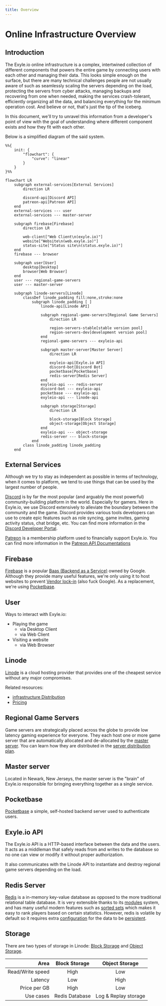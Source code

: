 ```yaml
---
title: Overview
---
```


# Online Infrastructure Overview

## Introduction

The Exyle.io online infrastructure is a complex, intertwined collection of
different components that powers the entire game by connecting users with each
other and managing their data. This looks simple enough on the surface, but
there are many technical challenges people are not usually aware of such as
seamlessly scaling the servers depending on the load, protecting the servers
from cyber attacks, managing backups and recovering from one when needed, making
the services crash-tolerant, efficiently organizing all the data, and balancing
everything for the minimum operation cost. And believe or not, that's just the
tip of the iceberg.

In this document, we'll try to unravel this information from a developer's
point of view with the goal of understanding where different component exists
and how they fit with each other.

Below is a simplified diagram of the said system.

```mermaid
%%{
    init: {
        "flowchart": {
            "curve": "linear"
        }
    }
}%%

flowchart LR
    subgraph external-services[External Services]
        direction LR

        discord-api[Discord API]
        patreon-api[Patreon API]
    end
    external-services --- user
    external-services --- master-server

    subgraph firebase[Firebase]
        direction LR

        web-client["Web Client\n(exyle.io)"]
        website["Website\n(web.exyle.io)"]
        status-site["Status site\n(status.exyle.io)"]
    end
    firebase --- browser

    subgraph user[User]
        desktop[Desktop]
        browser[Web Browser]
    end
    user --- regional-game-servers
    user --- master-server

    subgraph linode-servers[Linode]
        classDef linode_padding fill:none,stroke:none
            subgraph linode_padding [ ]
                linode-api[Linode API]

                subgraph regional-game-servers[Regional Game Servers]
                    direction LR

                    region-servers-stable[stable version pool]
                    region-servers-dev[development version pool]
                end
                regional-game-servers --- exyleio-api

                subgraph master-server[Master Server]
                    direction LR

                    exyleio-api[Exyle.io API]
                    discord-bot[Discord Bot]
                    pocketbase[Pocketbase]
                    redis-server[Redis Server]
                end
                exyleio-api --- redis-server
                discord-bot --- exyleio-api
                pocketbase --- exyleio-api
                exyleio-api --- linode-api

                subgraph storage[Storage]
                    direction LR

                    block-storage[Block Storage]
                    object-storage[Object Storage]
                end
                exyleio-api --- object-storage
                redis-server --- block-storage
            end
        class linode_padding linode_padding
    end
```

## External Services

Although we try to stay as independent as possible in terms of technology, when
it comes to platform, we tend to use things that can be used by the largest
number of people.

[Discord](https://discord.com) is by far the most popular (and arguably the most
powerful) community-building platform in the world. Especially for gamers. Here
in Exyle.io, we use Discord extensively to alleviate the boundary between the
community and the game. Discord provides various tools developers can use to
create epic features such as role syncing, game invites, gaming activity status,
chat bridge, etc. You can find more information in the
[Discord Developer Portal](https://discord.com/developers/docs/intro).

[Patreon](https://patreon.com) is a membership platform used to financially
support Exyle.io. You can find more information in the
[Patreon API Documentations](https://docs.patreon.com)

## Firebase

[Firebase](https://firebase.google.com) is a popular
[Baas (Backend as a Service)](https://www.cloudflare.com/learning/serverless/glossary/backend-as-a-service-baas)
owned by Google. Although they provide many useful features, we're only using it
to host websites to prevent
[Vendor lock-in](https://www.cloudflare.com/learning/cloud/what-is-vendor-lock-in)
(also fuck Google). As a replacement, we're using [Pocketbase](#pocketbase).

## User

Ways to interact with Exyle.io:

- Playing the game
  - via Desktop Client
  - via Web Client
- Visiting a website
  - via Web Browser

## Linode

[Linode](https://linode.com) is a cloud hosting provider that provides one of
the cheapest service without any major compromises.

Related resources:

- [infrastructure Distribution](https://linode.com/global-infrastructure)
- [Pricing](https://linode.com/pricing)

## Regional Game Servers

Game servers are strategically placed across the globe to provide low latency
gaming experience for everyone. They each host one or more game server that are
automatically allocated and de-allocated by the [master server](#master-server).
You can learn how they are distributed in the
[server distribution plan](./server-distribution-plan).

## Master server

Located in Newark, New Jerseys, the master server is the "brain" of Exyle.io
responsible for bringing everything together as a single service.

## Pocketbase

[Pocketbase](https://pocketbase.io) a simple, self-hosted backend server used to
authenticate users.

## Exyle.io API

The Exyle.io API is a HTTP-based interface between the data and the users.
It acts as a middleman that safely reads from and writes to the database so no
one can view or modify it without proper authorization.

It also communicates with the Linode API to instantiate and destroy regional
game servers depending on the load.

## Redis Server

[Redis](https://redis.com) is a in-memory key-value database as opposed to the
more traditional relational table database. It is very extensible thanks to its
[modules](https://redis.io/resources/modules) system, and has many useful modern
features such as [sorted sets](https://redis.io/docs/data-types/sorted-sets)
which makes it easy to rank players based on certain statistics. However, redis
is volatile by default so it requires extra
[configuration](https://github.com/exyleio/exyleio-scripts/tree/master/master-server)
for the data to be [persistent](https://redis.io/docs/manual/persistence).

## Storage

There are two types of storage in Linode:
[Block Storage](https://linode.com/products/block-storage) and
[Object Storage](https://linode.com/products/object-storage).

|             Area | Block Storage  |    Object Storage    |
| ---------------: | :------------: | :------------------: |
| Read/Write speed |      High      |         Low          |
|          Latency |      Low       |         High         |
|     Price per GB |      High      |         Low          |
|        Use cases | Redis Database | Log & Replay storage |
